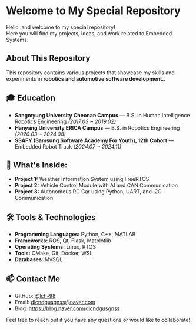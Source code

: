 # Welcome to My Special Repository

Hello, and welcome to my special repository!  
Here you will find my projects, ideas, and work related to Embedded Systems.

## About This Repository
This repository contains various projects that showcase my skills and experiments in **robotics and automotive software development.**.

## 🎓 Education
- **Sangmyung University Cheonan Campus** — B.S. in Human Intelligence Robotics Engineering
  *(2017.03 ~ 2019.02)* 
- **Hanyang University ERICA Campus** — B.S. in Robotics Engineering
  *(2020.03 ~ 2024.08)* 
- **SSAFY (Samsung Software Academy For Youth), 12th Cohort** — Embedded Robot Track
  *(2024.07 ~ 2024.11)* 


## 🚀 What's Inside:
- **Project 1:** Weather Information System using FreeRTOS
- **Project 2:** Vehicle Control Module with AI and CAN Communication
- **Project 3:** Autonomous RC Car using Python, UART, and I2C Communication

## 🛠️ Tools & Technologies
- **Programming Languages:** Python, C++, MATLAB
- **Frameworks:** ROS, Qt, Flask, Matplotlib
- **Operating Systems:** Linux, RTOS
- **Tools:** CMake, Git, Docker, WSL
- **Databases:** MySQL

## 📫 Contact Me
- GitHub: [@lch-98](https://github.com/lch-98)
- Email: dlcndgusgnss@naver.com
- Blog: https://blog.naver.com/dlcndgusgnss

Feel free to reach out if you have any questions or would like to collaborate!

<!--
**lch-98/lch-98** is a ✨ _special_ ✨ repository because its `README.md` (this file) appears on your GitHub profile.

Here are some ideas to get you started:

- 🔭 I’m currently working on ...
- 🌱 I’m currently learning ...
- 👯 I’m looking to collaborate on ...
- 🤔 I’m looking for help with ...
- 💬 Ask me about ...
- 📫 How to reach me: ...
- 😄 Pronouns: ...
- ⚡ Fun fact: ...
-->
